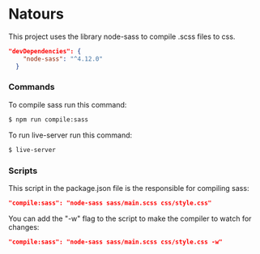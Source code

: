 # Natours

This project uses the library node-sass to compile .scss files to css.
```json
"devDependencies": {
    "node-sass": "^4.12.0"
  }
```  
### Commands

To compile sass run this command:
```sh
$ npm run compile:sass
```

To run live-server run this command:
```sh
$ live-server
```
### Scripts

This script in the package.json file is the responsible for compiling sass:
```json
"compile:sass": "node-sass sass/main.scss css/style.css"
```  

You can add the "-w" flag to the script to make the compiler to watch for changes:
```json
"compile:sass": "node-sass sass/main.scss css/style.css -w"
```  